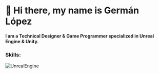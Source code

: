 # 👋 Hi there, my name is Germán López
#### I am a Technical Designer & Game Programmer specialized in Unreal Engine & Unity.

### Skills:
![UnrealEngine](https://img.shields.io/badge/Unreal_Engine-E0B235?style=for-the-badge&logo=unrealengine&logoColor=white&labelColor=101010)</br>

<!--
**gerlogu/gerlogu** is a ✨ _special_ ✨ repository because its `README.md` (this file) appears on your GitHub profile.

Here are some ideas to get you started:

- 🔭 I’m currently working on ...
- 🌱 I’m currently learning ...
- 👯 I’m looking to collaborate on ...
- 🤔 I’m looking for help with ...
- 💬 Ask me about ...
- 📫 How to reach me: ...
- 😄 Pronouns: ...
- ⚡ Fun fact: ...
-->
